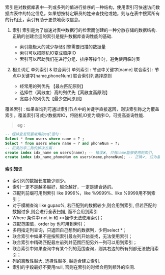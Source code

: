 索引是对数据库表中一列或多列的值进行排序的一种结构，使用索引可快速访问数据库表中的特定信息。如果想按特定职员的姓来查找他或她，则与在表中搜索所有的行相比，索引有助于更快地获取信息。

1. 索引
   索引是为了加速对表中数据行的检索而创建的一种分散存储的数据结构. 正确的创建合适的索引是提升数据库查询性能的基础.
   - 索引能极大的减少存储引擎需要扫描的数据量
   - 索引可以把随机IO变成顺序IO
   - 索引可以帮助我们在进行分组、排序等操作时，避免使用临时表

2. 相关词汇
单列索引 & 联合索引
单列索引 : 节点中关键字[name]
联合索引 : 节点中关键字[name,phoneNum]
联合索引列选择原则
   - 经常用的列优先 【最左匹配原则】
   - 选择性（离散度）高的列优先【离散度高原则】
   - 宽度小的列优先【最少空间原则】

覆盖索引 : 如果查询列可通过索引节点中的关键字直接返回，则该索引称之为覆盖索引。覆盖索引可减少数据库IO，将随机IO变为顺序IO，可提高查询性能.

> eg :
```sql
-- 经排查发现最常用的sql语句：
Select * from users where name = ? ;
Select * from users where name = ? and phoneNum = ?;
-- 机灵的李二狗的解决方案：
create index idx_name on users(name); -- 错误✖, 只有name能够使用到索引,
create index idx_name_phoneNum on users(name,phoneNum); -- 正确✔, 应为最左匹配原则, 上面两条查询语句name和phonenum都可以充分使用到索引
```

#### 索引知识
- 索引列的数据长度能少则少。
- 索引一定不是越多越好，越全越好，一定是建合适的。
- 匹配列前缀可用到索引 like 9999%，like %9999%、like %9999用不到索引；
- 对于模糊查询 like gupao%, 若匹配到的数据较少,则会用到索引, 但若匹配的数据过多,则会进行全表扫描, 而不会用到索引
- Where 条件中 not in 和 <>操作无法使用索引；
- 匹配范围值，order by 也可用到索引；
- 多用指定列查询，只返回自己想到的数据列，少用select \*；
- 联合索引中如果不是按照索引最左列开始查找，无法使用索引；
- 联合索引中精确匹配最左前列并范围匹配另外一列可以用到索引；
- 联合索引中如果查询中有某个列的范围查询，则其右边的所有列都无法使用索引；
- 列的离散性越大, 选择性越多, 越适合建立索引.
- 索引的字段最好不要用null, 否则在索引的时候会用到额外的空间.
